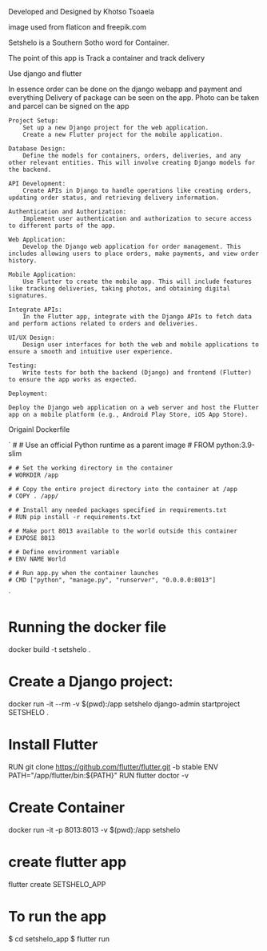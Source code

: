 Developed and Designed by Khotso Tsoaela

image used from flaticon and freepik.com


Setshelo is a Southern Sotho word for Container.

The point of this app is 
Track a container
and track delivery

Use django
and flutter

In essence order can be done on the django webapp and payment and everything
Delivery of package can be seen on the app. 
Photo can be taken
and parcel can be signed on the app


<!-- ================================================== -->

    Project Setup:
        Set up a new Django project for the web application.
        Create a new Flutter project for the mobile application.

    Database Design:
        Define the models for containers, orders, deliveries, and any other relevant entities. This will involve creating Django models for the backend.

    API Development:
        Create APIs in Django to handle operations like creating orders, updating order status, and retrieving delivery information.

    Authentication and Authorization:
        Implement user authentication and authorization to secure access to different parts of the app.

    Web Application:
        Develop the Django web application for order management. This includes allowing users to place orders, make payments, and view order history.

    Mobile Application:
        Use Flutter to create the mobile app. This will include features like tracking deliveries, taking photos, and obtaining digital signatures.

    Integrate APIs:
        In the Flutter app, integrate with the Django APIs to fetch data and perform actions related to orders and deliveries.

    UI/UX Design:
        Design user interfaces for both the web and mobile applications to ensure a smooth and intuitive user experience.

    Testing:
        Write tests for both the backend (Django) and frontend (Flutter) to ensure the app works as expected.

    Deployment:

    Deploy the Django web application on a web server and host the Flutter app on a mobile platform (e.g., Android Play Store, iOS App Store).


<!-- ========================================== -->
Origainl Dockerfile

`   # # Use an official Python runtime as a parent image
    # FROM python:3.9-slim

    # # Set the working directory in the container
    # WORKDIR /app

    # # Copy the entire project directory into the container at /app
    # COPY . /app/

    # # Install any needed packages specified in requirements.txt
    # RUN pip install -r requirements.txt

    # # Make port 8013 available to the world outside this container
    # EXPOSE 8013

    # # Define environment variable
    # ENV NAME World

    # # Run app.py when the container launches
    # CMD ["python", "manage.py", "runserver", "0.0.0.0:8013"]
`



# Running the docker file

docker build -t setshelo .

# Create a Django project:
docker run -it --rm -v $(pwd):/app setshelo django-admin startproject SETSHELO .


# Install Flutter
RUN git clone https://github.com/flutter/flutter.git -b stable
ENV PATH="/app/flutter/bin:${PATH}"
RUN flutter doctor -v

# Create Container
docker run -it -p 8013:8013 -v $(pwd):/app setshelo


# create flutter app
flutter create SETSHELO_APP

# To run the app
$ cd setshelo_app
$ flutter run